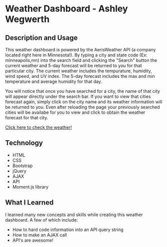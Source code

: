 # Weather Dashboard - Ashley Wegwerth
## Description and Usage
This weather dashboard is powered by the AerisWeather API (a company located right here in Minnesota!). By typing a city and state code (Ex: minneapolis,mn) into the search field and clicking the "Search" button the current weather and 5-day forecast will be returned to you for that particular city. The current weather includes the tempurature, humidity, wind speed, and UV index. The 5-day forecast includes the max and min temperature and average humidity for that day.

You will notice that once you have searched for a city, the name of that city will appear directly under the search bar. If you want to view that cities forecast again, simply click on the city name and its weather information will be returned to you. Even after reloading the page your previously searched cities will be availabe for you to view and click to obtain the weather forecast for that city.

[Click here to check the weather!](https://ashleyw27.github.io/weather_dashboard/)

## Technology
* HTML
* CSS
* Bootstrap
* jQuery
* AJAX
* API
* Moment.js library
  
## What I Learned
I learned many new concepts and skills while creating this weather dashboard. A few of which include:
* How to hard code information into an API query string
* How to make an AJAX call
* API's are awesome!
